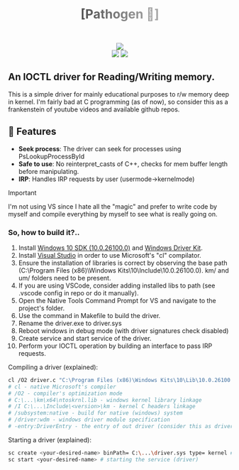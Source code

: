 <div align="center">
  <h1 style="background: linear-gradient(to right, black, white); -webkit-background-clip: text; -webkit-text-fill-color: transparent; margin: 0;">
        [Pathogen 🦠]
    </h1>
    <br>
    <br>
    <p align="center">
        <img src="https://img.shields.io/github/issues/Raumberg/pathogen?style=for-the-badge">
        <br>
        <img src="https://img.shields.io/github/languages/count/Raumberg/pathogen?style=for-the-badge">
        <img src="https://img.shields.io/github/repo-size/Raumberg/pathogen?style=for-the-badge">
        <br>
    </p>
</div>

## An IOCTL driver for Reading/Writing memory.
This is a simple driver for mainly educational purposes to r/w memory deep in kernel.
I'm fairly bad at C programming (as of now), so consider this as a frankenstein of youtube videos and available github repos.

## 🚀 Features
- **Seek process**: The driver can seek for processes using PsLookupProcessById
- **Safe to use**: No reinterpret_casts of C++, checks for mem buffer length before manipulating.
- **IRP**: Handles IRP requests by user (usermode->kernelmode)

> [!IMPORTANT]
> I'm not using VS since I hate all the "magic" and prefer to write code by myself and compile everything by myself to see what is really going on. 

### So, how to build it?..
1. Install [Windows 10 SDK (10.0.26100.0)](https://developer.microsoft.com/ru-ru/windows/downloads/windows-sdk/) and [Windows Driver Kit](https://learn.microsoft.com/en-us/windows-hardware/drivers/download-the-wdk).
2. Install [Visual Studio](https://visualstudio.microsoft.com/ru/) in order to use Microsoft's "cl" compilator.
3. Ensure the installation of libraries is correct by observing the base path (C:\Program Files (x86)\Windows Kits\10\Include\10.0.26100.0). km/ and um/ folders need to be present.
4. If you are using VSCode, consider adding installed libs to path (see .vscode config in repo or do it manually).
5. Open the Native Tools Command Prompt for VS and navigate to the project's folder.
6. Use the command in Makefile to build the driver.
7. Rename the driver.exe to driver.sys
8. Reboot windows in debug mode (with driver signatures check disabled)
9. Create service and start service of the driver.
10. Perform your IOCTL operation by building an interface to pass IRP requests.

Compiling a driver (explained):
```bash
cl /O2 driver.c "C:\Program Files (x86)\Windows Kits\10\Lib\10.0.26100.0\km\x64\ntoskrnl.lib" /I "C:\Program Files (x86)\Windows Kits\10\Include\10.0.26100.0\km" /link /subsystem:native /driver:wdm -entry:DriverEntry
# cl - native Microsoft's compiler
# /O2 - compiler's optimization mode
# C:\...\km\x64\ntoskrnl.lib - windows kernel library linkage
# /I C:\...\Include\<version>\km - kernel C headers linkage
# /subsystem:native - build for native (windows) system
# /driver:wdm - windows driver module specification
# -entry:DriverEntry - the entry of out driver (consider this as driver's <main>)
```

Starting a driver (explained):
```bash
sc create <your-desired-name> binPath= C:\...\driver.sys type= kernel # creating a service (driver) with the specific name in kernel mode
sc start <your-desired-name> # starting the service (driver)
```